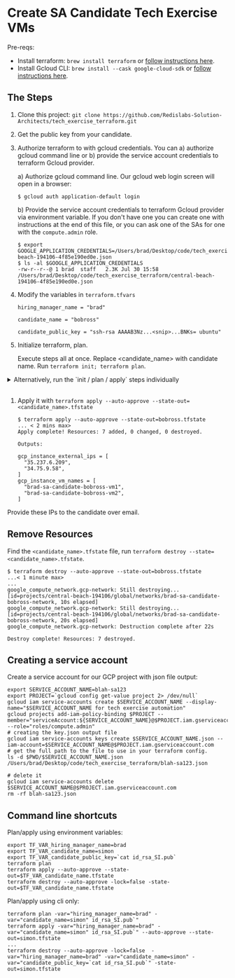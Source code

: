 # Create SA Candidate Tech Exercise VMs

Pre-reqs:
  * Install terraform: `brew install terraform` or <a href="https://learn.hashicorp.com/tutorials/terraform/install-cli" target="_blank">follow instructions here</a>.
  * Install Gcloud CLI: `brew install --cask google-cloud-sdk` or <a href="https://cloud.google.com/sdk/docs/quickstart" target="_blank">follow instructions here</a>.

## The Steps
1. Clone this project: ```git clone https://github.com/Redislabs-Solution-Architects/tech_exercise_terraform.git```

2. Get the public key from your candidate.

3. Authorize terraform to with gcloud credentials. 
    You can a) authorize gcloud command line or b) provide the service account credentials to terraform Gcloud provider.

    a) Authorize gcloud command line. Our gcloud web login screen will open in a browser:
    ```
    $ gcloud auth application-default login
    ```
    b) Provide the service account credentials to terraform Gcloud provider via environment variable. If you don't have one you can create one with instructions at the end of this file, or you can ask one of the SAs for one with the `compute.admin` role. 

    ```
    $ export GOOGLE_APPLICATION_CREDENTIALS=/Users/brad/Desktop/code/tech_exercise_terraform/central-beach-194106-4f85e190ed0e.json
    $ ls -al $GOOGLE_APPLICATION_CREDENTIALS
    -rw-r--r--@ 1 brad  staff   2.3K Jul 30 15:58 /Users/brad/Desktop/code/tech_exercise_terraform/central-beach-194106-4f85e190ed0e.json
    ```
1. Modify the variables in `terraform.tfvars`
    ```
    hiring_manager_name = "brad"

    candidate_name = "bobross"

    candidate_public_key = "ssh-rsa AAAAB3Nz...<snip>...BNKs= ubuntu"
    ```

2. Initialize terraform, plan. 
 
    Execute steps all at once. Replace <candidate_name> with candidate name. Run `terraform init; terraform plan`.

<details><summary>Alternatively, run the `init / plan / apply` steps individually</summary>
<p>
    
```
    $ terraform init

    Initializing the backend...

    Initializing provider plugins...
    - Reusing previous version of hashicorp/google from the dependency lock file
    - Using previously-installed hashicorp/google v3.77.0

    Terraform has been successfully initialized!

    You may now begin working with Terraform. Try running "terraform plan" to see
    any changes that are required for your infrastructure. All Terraform commands
    should now work.

    If you ever set or change modules or backend configuration for Terraform,
    rerun this command to reinitialize your working directory. If you forget, other
    commands will detect it and remind you to do so if necessary.
```
```
    $ terraform plan
    An execution plan has been generated and is shown below.
    Resource actions are indicated with the following symbols:
      + create

    Terraform will perform the following actions:

      # google_compute_address.gcp-ip[0] will be created
      + resource "google_compute_address" "gcp-ip" {
          + address            = (known after apply)
          + address_type       = "EXTERNAL"
          + creation_timestamp = (known after apply)
    <snip>
    Changes to Outputs:
      + gcp_instance_external_ips = [
          + (known after apply),
          + (known after apply),
        ]
      + gcp_instance_vm_names     = [
          + "brad-sa-candidate-bobross-vm1",
          + "brad-sa-candidate-bobross-vm2",
        ]

    ------------------------------------------------------------------------

    Note: You didn't specify an "-out" parameter to save this plan, so Terraform
    can't guarantee that exactly these actions will be performed if
    "terraform apply" is subsequently run.
```
</p>
</details><br />
    
1. Apply it with `terraform apply --auto-approve --state-out=<candidate_name>.tfstate`
    ```
    $ terraform apply --auto-approve --state-out=bobross.tfstate
    ... < 2 mins max>
    Apply complete! Resources: 7 added, 0 changed, 0 destroyed.

    Outputs:

    gcp_instance_external_ips = [
      "35.237.6.209",
      "34.75.9.58",
    ]
    gcp_instance_vm_names = [
      "brad-sa-candidate-bobross-vm1",
      "brad-sa-candidate-bobross-vm2",
    ]
    ```
Provide these IPs to the candidate over email.

## Remove Resources 

Find the `<candidate_name>.tfstate` file, run `terraform destroy --state=<candidate_name>.tfstate`.

```
$ terraform destroy --auto-approve --state-out=bobross.tfstate
...< 1 minute max>
...
google_compute_network.gcp-network: Still destroying... [id=projects/central-beach-194106/global/networks/brad-sa-candidate-bobross-network, 10s elapsed]
google_compute_network.gcp-network: Still destroying... [id=projects/central-beach-194106/global/networks/brad-sa-candidate-bobross-network, 20s elapsed]
google_compute_network.gcp-network: Destruction complete after 22s

Destroy complete! Resources: 7 destroyed.
```


## Creating a service account

Create a service account for our GCP project with json file output:
```
export SERVICE_ACCOUNT_NAME=blah-sa123
export PROJECT=`gcloud config get-value project 2> /dev/null`
gcloud iam service-accounts create $SERVICE_ACCOUNT_NAME --display-name="$SERVICE_ACCOUNT_NAME for tech exercise automation"
gcloud projects add-iam-policy-binding $PROJECT --member="serviceAccount:${SERVICE_ACCOUNT_NAME}@$PROJECT.iam.gserviceaccount.com" --role="roles/compute.admin"
# creating the key.json output file
gcloud iam service-accounts keys create $SERVICE_ACCOUNT_NAME.json --iam-account=$SERVICE_ACCOUNT_NAME@$PROJECT.iam.gserviceaccount.com
# get the full path to the file to use in your terraform config.
ls -d $PWD/$SERVICE_ACCOUNT_NAME.json
/Users/brad/Desktop/code/tech_exercise_terraform/blah-sa123.json
```
```
# delete it
gcloud iam service-accounts delete $SERVICE_ACCOUNT_NAME@$PROJECT.iam.gserviceaccount.com
rm -rf blah-sa123.json
```

## Command line shortcuts
Plan/apply using environment variables:
```
export TF_VAR_hiring_manager_name=brad
export TF_VAR_candidate_name=simon
export TF_VAR_candidate_public_key=`cat id_rsa_SI.pub`
terraform plan
terraform apply --auto-approve --state-out=$TF_VAR_candidate_name.tfstate
terraform destroy --auto-approve -lock=false -state-out=$TF_VAR_candidate_name.tfstate
```

Plan/apply using cli only:
```
terraform plan -var="hiring_manager_name=brad" -var="candidate_name=simon" id_rsa_SI.pub`" 
terraform apply -var="hiring_manager_name=brad" -var="candidate_name=simon" id_rsa_SI.pub`" --auto-approve --state-out=simon.tfstate
...
terraform destroy --auto-approve -lock=false  -var="hiring_manager_name=brad" -var="candidate_name=simon" -var="candidate_public_key=`cat id_rsa_SI.pub`" -state-out=simon.tfstate
``` 